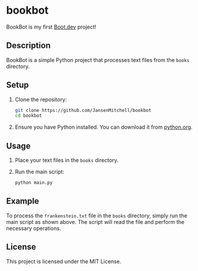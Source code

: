 # bookbot
BookBot is my first [Boot.dev](https://www.boot.dev) project!

## Description
BookBot is a simple Python project that processes text files from the `books` directory.

## Setup
1. Clone the repository:
    ```sh
    git clone https://github.com/JansenMitchell/bookbot
    cd bookbot
    ```

2. Ensure you have Python installed. You can download it from [python.org](https://www.python.org/).

## Usage
1. Place your text files in the `books` directory.

2. Run the main script:
    ```sh
    python main.py
    ```

## Example
To process the `frankenstein.txt` file in the `books` directory, simply run the main script as shown above. The script will read the file and perform the necessary operations.

## License
This project is licensed under the MIT License.
